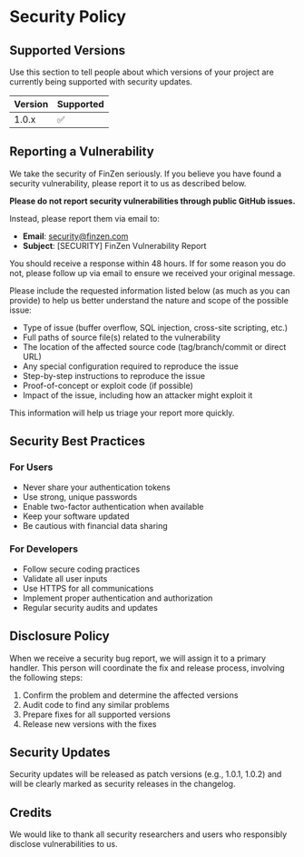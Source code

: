# Security Policy

## Supported Versions

Use this section to tell people about which versions of your project are currently being supported with security updates.

| Version | Supported          |
| ------- | ------------------ |
| 1.0.x   | :white_check_mark: |

## Reporting a Vulnerability

We take the security of FinZen seriously. If you believe you have found a security vulnerability, please report it to us as described below.

**Please do not report security vulnerabilities through public GitHub issues.**

Instead, please report them via email to:
- **Email**: security@finzen.com
- **Subject**: [SECURITY] FinZen Vulnerability Report

You should receive a response within 48 hours. If for some reason you do not, please follow up via email to ensure we received your original message.

Please include the requested information listed below (as much as you can provide) to help us better understand the nature and scope of the possible issue:

- Type of issue (buffer overflow, SQL injection, cross-site scripting, etc.)
- Full paths of source file(s) related to the vulnerability
- The location of the affected source code (tag/branch/commit or direct URL)
- Any special configuration required to reproduce the issue
- Step-by-step instructions to reproduce the issue
- Proof-of-concept or exploit code (if possible)
- Impact of the issue, including how an attacker might exploit it

This information will help us triage your report more quickly.

## Security Best Practices

### For Users
- Never share your authentication tokens
- Use strong, unique passwords
- Enable two-factor authentication when available
- Keep your software updated
- Be cautious with financial data sharing

### For Developers
- Follow secure coding practices
- Validate all user inputs
- Use HTTPS for all communications
- Implement proper authentication and authorization
- Regular security audits and updates

## Disclosure Policy

When we receive a security bug report, we will assign it to a primary handler. This person will coordinate the fix and release process, involving the following steps:

1. Confirm the problem and determine the affected versions
2. Audit code to find any similar problems
3. Prepare fixes for all supported versions
4. Release new versions with the fixes

## Security Updates

Security updates will be released as patch versions (e.g., 1.0.1, 1.0.2) and will be clearly marked as security releases in the changelog.

## Credits

We would like to thank all security researchers and users who responsibly disclose vulnerabilities to us. 